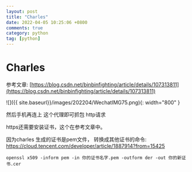 ```yaml
---
layout: post
title: "Charles"
date: 2022-04-05 10:25:06 +0800
comments: true
category: python
tag: [python]
---
```




#  Charles

参考文章: [https://blog.csdn.net/binbinfighting/article/details/107313811](https://blog.csdn.net/binbinfighting/article/details/107313811)



![]({{ site.baseurl}}/images/202204/WechatIMG75.png){: width="800" }



然后手机再连上 这个代理即可抓包 http请求



https还需要安装证书，这个在参考文章中。



因为charles 生成的证书是pem文件， 转换成其他证书的命令: https://cloud.tencent.com/developer/article/1887914?from=15425



```
openssl x509 -inform pem -in 你的证书名字.pem -outform der -out 你的新证书.cer
```

